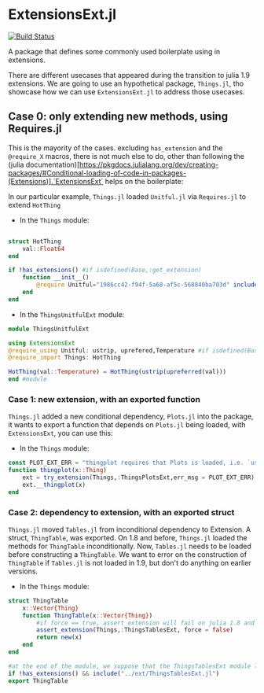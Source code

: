 # ExtensionsExt.jl

[![Build Status](https://github.com/longemen3000/ExtensionExtensions.jl/actions/workflows/CI.yml/badge.svg?branch=main)](https://github.com/longemen3000/ExtensionExtensions.jl/actions/workflows/CI.yml?query=branch%3Amain)

A package that defines some commonly used boilerplate using in extensions.

There are different usecases that appeared during the transition to julia 1.9 extensions. We are going to use an hypothetical package, `Things.jl`, tho showcase how we can use `ExtensionsExt.jl` to address those usecases.

## Case 0: only extending new methods, using Requires.jl

This is the mayority of the cases. excluding `has_extension` and the `@require_X` macros, there is not much else to do, other than following the (julia documentation)[https://pkgdocs.julialang.org/dev/creating-packages/#Conditional-loading-of-code-in-packages-(Extensions)].`ExtensionsExt` helps on the boilerplate:

In our particular example, `Things.jl` loaded `Unitful.jl` via `Requires.jl` to extend `HotThing`

- In the `Things` module:
```julia

struct HotThing
    val::Float64
end

if !has_extensions() #if isdefined(Base,:get_extension)
    function __init__()
        @require Unitful="1986cc42-f94f-5a68-af5c-568840ba703d" include("../ext/ThingsUnitfulExt.jl")
    end
end
```

- In the `ThingsUnitfulExt` module:
```julia
module ThingsUnitfulExt

using ExtensionsExt
@require_using Unitful: ustrip, uprefered,Temperature #if isdefined(Base,:get_extension) ...
@require_import Things: HotThing

HotThing(val::Temperature) = HotThing(ustrip(upreferred(val)))
end #module

```

### Case 1: new extension, with an exported function

`Things.jl` added a new conditional dependency, `Plots.jl` into the package, it wants to export a function that depends on `Plots.jl` being loaded, with `ExtensionsExt`, you can use this:

- In the `Things` module:
```julia
const PLOT_EXT_ERR = "thingplot requires that Plots is loaded, i.e. `using Plots`"
function thingplot(x::Thing)
    ext = try_extension(Things,:ThingsPlotsExt,err_msg = PLOT_EXT_ERR)
    ext.__thingplot(x)
end

```

### Case 2: dependency to extension, with an exported struct

`Things.jl` moved `Tables.jl` from inconditional dependency to Extension. A struct, `ThingTable`, was exported. On 1.8 and before, `Things.jl` loaded the methods for `ThingTable` inconditionally. Now, `Tables.jl` needs to be loaded before constructing a `ThingTable`. We want to error on the construction of `ThingTable` if `Tables.jl` is not loaded in 1.9, but don't do anything on earlier versions.

- In the `Things` module:
```julia
struct ThingTable
    x::Vector{Thing}
    function ThingTable(x::Vector{Thing})
        #if force == true, assert_extension will fail on julia 1.8 and before.
        assert_extension(Things,:ThingsTablesExt, force = false)
        return new(x)
    end
end

#at the end of the module, we suppose that the ThingsTablesExt module loads Tables.jl
if !has_extensions() && include("../ext/ThingsTablesExt.jl")
export ThingTable
```







